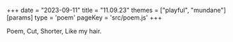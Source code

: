 +++
date = "2023-09-11"
title = "11.09.23"
themes = ["playful", "mundane"]
[params]
  type = 'poem'
  pageKey = 'src/poem.js'
+++

Poem,
Cut,
Shorter,
Like my hair.
